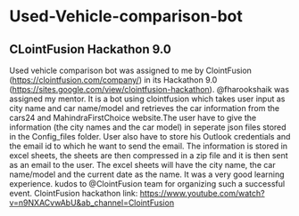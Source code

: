 # Used-Vehicle-comparison-bot
## CLointFusion Hackathon 9.0
Used vehicle comparison bot was assigned to me by ClointFusion (https://clointfusion.com/company/) in its Hackathon 9.0 (https://sites.google.com/view/clointfusion-hackathon). @fharookshaik was assigned my mentor. 
It is a bot using clointfusion which takes user input as city name and car name/model and retrieves the car information from the cars24 and MahindraFirstChoice website.The user have to give the information (the city names and the car model) in seperate json files stored in the Config_files folder. User also have to store his Outlook credentials and the email id to which he want to send the email. The information is stored in excel sheets, the sheets are then compressed in a zip file and it is then sent as an email to the user. The excel sheets will have the city name, the car name/model and the current date as the name.
It was a very good learning experience. kudos to @ClointFusion team for organizing such a successful event.
ClointFusion hackathon link: https://www.youtube.com/watch?v=n9NXACvwAbU&ab_channel=ClointFusion
 
